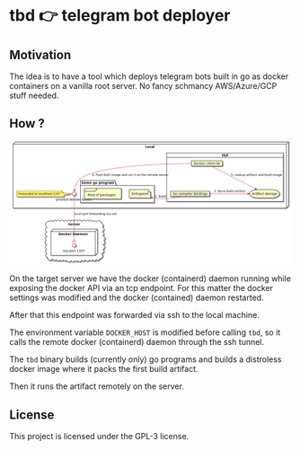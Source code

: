 # tbd 👉 telegram bot deployer

## Motivation

The idea is to have a tool which deploys telegram bots built in go as docker containers on a vanilla root server.
No fancy schmancy AWS/Azure/GCP stuff needed.

## How ?

![Picture of high level architecture](./arch/high_level.png)

On the target server we have the docker (containerd) daemon running while exposing the docker API via an tcp endpoint.
For this matter the docker settings was modified and the docker (contained) daemon restarted.

After that this endpoint was forwarded via ssh to the local machine.

The environment variable `DOCKER_HOST` is modified before calling `tbd`, so it calls the remote docker (containerd) daemon
through the ssh tunnel.

The `tbd` binary builds (currently only) go programs and builds a distroless docker image where it packs the first build artifact.

Then it runs the artifact remotely on the server.


## License

This project is licensed under the GPL-3 license.
